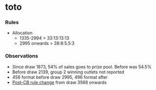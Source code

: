 # toto

### Rules
- Allocation
  - 1335-2994 > 33:13:13:13
  - 2995 onwards > 38:8:5.5:3

### Observations
- Since draw 1873, 54% of sales goes to prize pool. Before was 54.5%
- Before draw 2139, group 2 winning outlets not reported
- 456 format before draw 2995, 496 format after
- [Post-CB rule change](https://www.singaporepools.com.sg/en/pr/SiteAssets/PR281020.pdf) from draw 3568 onwards

